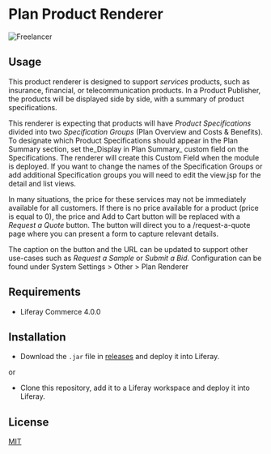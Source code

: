 # Plan Product Renderer

![Freelancer](doc/preview.gif
)

## Usage

This product renderer is designed to support _services_ products, such as insurance, financial, or telecommunication 
products. In a Product Publisher, the products will be displayed side by side, with a summary of product specifications.  

This renderer is expecting that products will have _Product Specifications_ divided into two _Specification Groups_ 
(Plan Overview and Costs & Benefits).  To designate which Product Specifications should appear in the Plan Summary 
section, set the_Display in Plan Summary_ custom field on the Specifications.  The renderer will create this Custom 
Field when the module is deployed.  If you want to change the names of the Specification Groups or add additional 
Specification groups you will need to edit the view.jsp for the detail and list views.  

In many situations, the price for these services may not be immediately available for all customers. If there is no price
available for a product (price is equal to 0), the price and Add to Cart button will be replaced with a *Request a
Quote* button.  The button will direct you to a /request-a-quote page where you can present a form to capture relevant
details.

The caption on the button and the URL can be updated to support other use-cases such as *Request a Sample* or *Submit a
Bid*.  Configuration can be found under System Settings > Other > Plan Renderer

## Requirements

- Liferay Commerce 4.0.0

## Installation

- Download the `.jar` file in [releases](https://github.com/jhanda/plan-renderer/releases/tag/4.0.0) and
  deploy it into Liferay.

or

- Clone this repository, add it to a Liferay workspace and deploy it into Liferay.

## License

[MIT](LICENSE)
